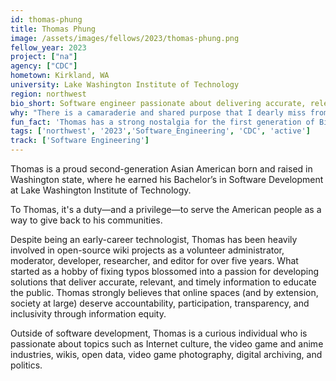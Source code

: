 ```yaml
---
id: thomas-phung
title: Thomas Phung
image: /assets/images/fellows/2023/thomas-phung.png
fellow_year: 2023
project: ["na"]
agency: ["CDC"]
hometown: Kirkland, WA
university: Lake Washington Institute of Technology
region: northwest
bio_short: Software engineer passionate about delivering accurate, relevant, and timely information to educate the public.
why: "There is a camaraderie and shared purpose that I dearly miss from academia. During my transformative years, I had the honor to learn, study, and work alongside a close-knit cohort of motivated individuals from diverse backgrounds who shared a vision of excellence and growth. Fast forward to the present, the U.S. Digital Corps offers a unique opportunity to grow professionally and personally in a similar positive environment that fosters future leaders who will serve the public and empower them through technology. I am ecstatic to see where this journey takes me and other like-minded USDC Fellows. Let’s build an equitable future together!"
fun_fact: 'Thomas has a strong nostalgia for the first generation of Bionicle. He misses the intricate lore, worldbuilding, and storylines that accompanied our hero Toa who embodies these Three Virtues: Unity, Duty, and Destiny.'
tags: ['northwest', '2023','Software_Engineering', 'CDC', 'active']
track: ['Software Engineering']
---
```


Thomas is a proud second-generation Asian American born and raised in Washington state, where he earned his Bachelor’s in Software Development at Lake Washington Institute of Technology.

To Thomas, it's a duty—and a privilege—to serve the American people as a way to give back to his communities.

Despite being an early-career technologist, Thomas has been heavily involved in open-source wiki projects as a volunteer administrator, moderator, developer, researcher, and editor for over five years. What started as a hobby of fixing typos blossomed into a passion for developing solutions that deliver accurate, relevant, and timely information to educate the public. Thomas strongly believes that online spaces (and by extension, society at large) deserve accountability, participation, transparency, and inclusivity through information equity.

Outside of software development, Thomas is a curious individual who is passionate about topics such as Internet culture, the video game and anime industries, wikis, open data, video game photography, digital archiving, and politics.
